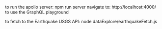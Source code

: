 to run the apollo server: npm run server
navigate to: http://localhost:4000/ to use the GraphQL playground

to fetch to the Earthquake USGS API: node dataExplore/earthquakeFetch.js
